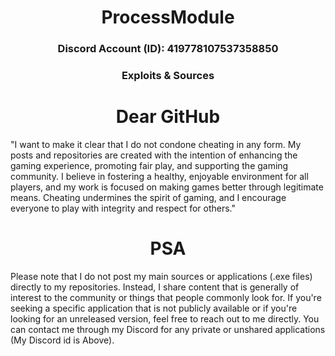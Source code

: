 <h1 align = "center">
  ProcessModule
</h1>
<h3 align = "center">Discord Account (ID): 419778107537358850</h1>
<h3 align = "center">Exploits & Sources </h1>

<h1 align = "center">
  Dear GitHub
</h1>

"I want to make it clear that I do not condone cheating in any form. My posts and repositories are created with the intention of enhancing the gaming experience, promoting fair play, and supporting the gaming community. I believe in fostering a healthy, enjoyable environment for all players, and my work is focused on making games better through legitimate means. Cheating undermines the spirit of gaming, and I encourage everyone to play with integrity and respect for others."

<h1 align = "center">
  PSA
</h1>

Please note that I do not post my main sources or applications (.exe files) directly to my repositories. Instead, I share content that is generally of interest to the community or things that people commonly look for. If you're seeking a specific application that is not publicly available or if you're looking for an unreleased version, feel free to reach out to me directly. You can contact me through my Discord for any private or unshared applications (My Discord id is Above).
